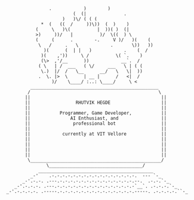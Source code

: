  

                    .            )        )
                             (  (|              .
                         )   )\/ ( ( (
                 *  (   ((  /     ))\))  (  )    )
               (     \   )\(          |  ))( )  (|
               >)     ))/   |          )/  \((  ) \
               (     (      .        -.     V )/   )(    (
                \   /     .   \            .       \))   ))
                  )(      (  | |   )            .    (  /
                 )(    ,'))     \ /          \( `.    )
                 (\>  ,'/__      ))            __`.  /
                ( \   | /  ___   ( \/     ___   \ | ( (
                 \.)  |/  /   \__      __/   \   \|  ))
                .  \. |>  \      | __ |      /   <|  /
                     )/    \____/ :..: \____/     \ <
             ________________________________________________
            /                                                \                                           
           ||                                                 ||
           ||                 RHUTVIK HEGDE                   ||
           ||                                                 ||
           ||           Programmer, Game Developer,           ||
           ||               AI Enthusiast, and                ||
           ||                professional bot                 ||
           ||                                                 ||
           ||            currently at VIT Vellore             ||
           ||                                                 ||
           ||                                                 ||
           ||                                                 ||
           ||                                                 ||
            \_________________________________________________/
                   \___________________________________/
                ___________________________________________
             _-'    .-.-.-.-.-.-.-.-.-.-.-.-.-.-.-.-.  --- `-_
          _-'.-.-. .---.-.-.-.-.-.-.-.-.-.-.-.-.-.-.--.  .-.-.`-_
       _-'.-.-.-. .---.-.-.-.-.-.-.-.-.-.-.-.-.-.-.-`__`. .-.-.-.`-_
    _-'.-.-.-.-. .-----.-.-.-.-.-.-.-.-.-.-.-.-.-.-.-----. .-.-.-.-.``-_

          



<!--
**RhutvikH/RhutvikH** is a ✨ _special_ ✨ repository because its `README.md` (this file) appears on your GitHub profile.

Here are some ideas to get you started:

- 🔭 I’m currently working on ...
- 🌱 I’m currently learning ...
- 👯 I’m looking to collaborate on ...
- 🤔 I’m looking for help with ...
- 💬 Ask me about ...
- 📫 How to reach me: ...
- 😄 Pronouns: ...
- ⚡ Fun fact: ...
-->

